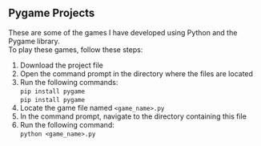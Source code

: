 ## Pygame Projects

These are some of the games I have developed using Python and the Pygame library.<br>
To play these games, follow these steps:

1. Download the project file
2. Open the command prompt in the directory where the files are located
3. Run the following commands:<br>
   `pip install pygame`<br>
   `pip install pygame`
4. Locate the game file named `<game_name>.py`
5. In the command prompt, navigate to the directory containing this file
6. Run the following command:<br>
   `python <game_name>.py`
